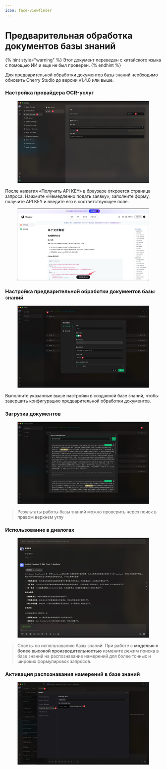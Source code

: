 ```yaml
---
icon: face-viewfinder
---
```

# Предварительная обработка документов базы знаний


{% hint style="warning" %}
Этот документ переведен с китайского языка с помощью ИИ и еще не был проверен.
{% endhint %}




Для предварительной обработки документов базы знаний необходимо обновить Cherry Studio до версии v1.4.8 или выше.

### Настройка провайдера OCR-услуг

<figure><img src="../.gitbook/assets/CleanShot 2025-06-03 at 11.50.10@2x (1).jpg" alt=""><figcaption></figcaption></figure>

После нажатия «Получить API KEY» в браузере откроется страница запроса. Нажмите «Немедленно подать заявку», заполните форму, получите API KEY и введите его в соответствующее поле.

<figure><img src="../.gitbook/assets/CleanShot 2025-06-03 at 11.51.55@2x.jpg" alt=""><figcaption></figcaption></figure>

### Настройка предварительной обработки документов базы знаний

<figure><img src="../.gitbook/assets/CleanShot 2025-06-03 at 20.01.03@2x.jpg" alt=""><figcaption></figcaption></figure>

Выполните указанные выше настройки в созданной базе знаний, чтобы завершить конфигурацию предварительной обработки документов.

### Загрузка документов

<figure><img src="../.gitbook/assets/CleanShot 2025-06-03 at 12.01.59@2x.jpg" alt=""><figcaption></figcaption></figure>

> Результаты работы базы знаний можно проверить через поиск в правом верхнем углу

### Использование в диалогах

<figure><img src="../.gitbook/assets/CleanShot 2025-06-03 at 14.11.00@2x.jpg" alt=""><figcaption></figcaption></figure>

> Советы по использованию базы знаний: При работе с **моделью с более высокой производительностью** измените режим поиска в базе знаний на распознавание намерений для более точных и широких формулировок запросов.

### Активация распознавания намерений в базе знаний

<figure><img src="../.gitbook/assets/CleanShot 2025-06-03 at 14.12.47@2x.jpg" alt=""><figcaption></figcaption></figure>